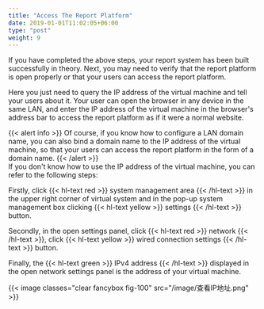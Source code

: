 ```yaml
---
title: "Access The Report Platform"
date: 2019-01-01T11:02:05+06:00
type: "post"
weight: 9
---
```


If you have completed the above steps, your report system has been built successfully in theory. Next, you may need to verify that the report platform is open properly or that your users can access the report platform.  

Here you just need to query the IP address of the virtual machine and tell your users about it. Your user can open the browser in any device in the same LAN, and enter the IP address of the virtual machine in the browser's address bar to access the report platform as if it were a normal website.  
  
{{< alert info >}}  Of course, if you know how to configure a LAN domain name, you can also bind a domain name to the IP address of the virtual machine, so that your users can access the report platform in the form of a domain name. {{< /alert >}} 
<br>
If you don't know how to use the IP address of the virtual machine, you can refer to the following steps:

Firstly, click {{< hl-text red >}}  system management area {{< /hl-text >}} in the upper right corner of virtual system and in the pop-up system management box clicking {{< hl-text yellow >}} settings {{< /hl-text >}} button.  

Secondly, in the open settings panel, click {{< hl-text red >}}  network {{< /hl-text >}}, click {{< hl-text yellow >}}  wired connection settings {{< /hl-text >}} button.  

Finally, the {{< hl-text green >}}  IPv4 address {{< /hl-text >}} displayed in the open network settings panel is the address of your virtual machine.   

{{< image classes="clear fancybox fig-100" src="/image/查看IP地址.png" >}}   
